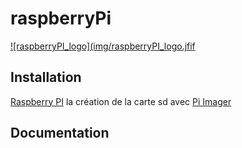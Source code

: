 # raspberryPi

[comment]: <> (logo)        
[![raspberryPI_logo](img/raspberryPI_logo.jfif](https://www.raspberrypi.com/)


   
Installation
------------
[Raspberry PI][1] la création de la carte sd avec [Pi Imager]


Documentation
-------------




[1]: https://www.raspberrypi.com/
[Pi Imager]: https://www.raspberrypi.com/software/


